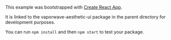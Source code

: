 This example was bootstrapped with [Create React App](https://github.com/facebook/create-react-app).

It is linked to the vaporwave-aesthetic-ui package in the parent directory for development purposes.

You can run `npm install` and then `npm start` to test your package.
